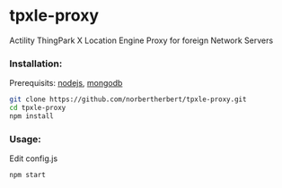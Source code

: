 # tpxle-proxy
Actility ThingPark X Location Engine Proxy for foreign Network Servers

### Installation:
Prerequisits: 
[nodejs](https://https://nodejs.org/), 
[mongodb](https://docs.mongodb.com/manual/installation/)
```bash
git clone https://github.com/norbertherbert/tpxle-proxy.git
cd tpxle-proxy
npm install
```
### Usage:
Edit config.js
```bash
npm start
```    
